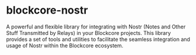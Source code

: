 # blockcore-nostr
A powerful and flexible library for integrating with Nostr (Notes and Other Stuff Transmitted by Relays) in your Blockcore projects. This library provides a set of tools and utilities to facilitate the seamless integration and usage of Nostr within the Blockcore ecosystem.

